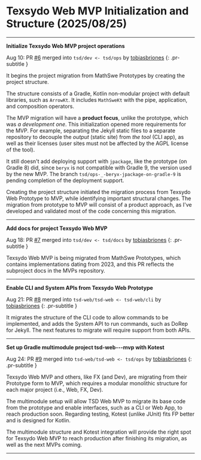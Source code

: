 <!-- Copyright (c) 2025 Tobias Briones. All rights reserved. -->
<!-- SPDX-License-Identifier: CC-BY-4.0 -->
<!-- This file is part of https://github.com/tobiasbriones/blog -->

# Texsydo Web MVP Initialization and Structure (2025/08/25)

---

**Initialize Texsydo Web MVP project operations**

Aug 10: PR [#6](https://github.com/texsydo/texsydo---mvp/pull/6) merged into
`tsd/dev <- tsd/ops` by [tobiasbriones](https://github.com/tobiasbriones)
{: .pr-subtitle }

It begins the project migration from MathSwe Prototypes by creating the project
structure.

The structure consists of a Gradle, Kotlin non-modular project with default
libraries, such as `ArrowKt`. It includes `MathSweKt` with the pipe,
application, and composition operators.

The MVP migration will have a **product focus**, unlike the prototype, which was
*a development one*. This initialization opened more requirements for the MVP.
For example, separating the Jekyll static files to a separate repository to
decouple the *output* (static site) from *the tool* (CLI app), as well as their
licenses (user sites must not be affected by the AGPL license of the tool).

It still doesn't add deploying support with `jpackage`, like the prototype (on
Gradle 8) did, since `beryx` is not compatible with Gradle 9, the version used
by the new MVP. The branch `tsd/ops-_-beryx-jpackage-on-gradle-9` is pending
completion of the deployment support.

Creating the project structure initiated the migration process from Texsydo Web
Prototype to MVP, while identifying important structural changes. The migration
from prototype to MVP will consist of a product approach, as I've developed and
validated most of the code concerning this migration.

---

**Add docs for project Texsydo Web MVP**

Aug 18: PR [#7](https://github.com/texsydo/texsydo---mvp/pull/7) merged into
`tsd/dev <- tsd/docs` by [tobiasbriones](https://github.com/tobiasbriones)
{: .pr-subtitle }

Texsydo Web MVP is being migrated from MathSwe Prototypes, which contains
implementations dating from 2023, and this PR reflects the subproject docs in
the MVPs repository.

---

**Enable CLI and System APIs from Texsydo Web Prototype**

Aug 21: PR [#8](https://github.com/texsydo/texsydo---mvp/pull/8) merged into
`tsd-web/tsd-web <- tsd-web/cli`
by [tobiasbriones](https://github.com/tobiasbriones)
{: .pr-subtitle }

It migrates the structure of the CLI code to allow commands to be implemented,
and adds the System API to run commands, such as DoRep for Jekyll. The next
features to migrate will require support from both APIs.

---

**Set up Gradle multimodule project tsd-web---mvp with Kotest**

Aug 24: PR [#9](https://github.com/texsydo/texsydo---mvp/pull/9) merged into
`tsd-web/tsd-web <- tsd/ops`
by [tobiasbriones](https://github.com/tobiasbriones)
{: .pr-subtitle }

Texsydo Web MVP and others, like FX (and Dev), are migrating from their
Prototype form to MVP, which requires a modular monolithic structure for each
major project (i.e., Web, FX, Dev).

The multimodule setup will allow TSD Web MVP to migrate its base code from the
prototype and enable interfaces, such as a CLI or Web App, to reach production
soon. Regarding testing, Kotest (unlike JUnit) fits FP better and is designed
for Kotlin.

The multimodule structure and Kotest integration will provide the right spot for
Texsydo Web MVP to reach production after finishing its migration, as well as
the next MVPs coming.

---

